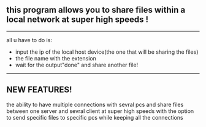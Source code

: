 
this program allows you to share files within a local network at super high speeds !
--
___
all u have to do is:
- input the ip of the local host device(the one that will be sharing the files)
- the file name with the extension
- wait for the output"done" and share another file!
___
NEW FEATURES!
--
the ability to have multiple connections with sevral pcs and share files between one server and sevral client at super high speeds with the option to send 
specific files to specific pcs while keeping all the connections 
